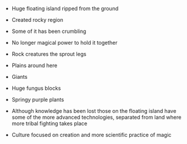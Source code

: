- Huge floating island ripped from the ground
- Created rocky region
- Some of it has been crumbling
- No longer magical power to hold it together
- Rock creatures the sprout legs
 
- Plains around here
- Giants
- Huge fungus blocks
- Springy purple plants
 
- Although knowledge has been lost those on the floating island have some of the more advanced technologies, separated from land where more tribal fighting takes place
- Culture focused on creation and more scientific practice of magic